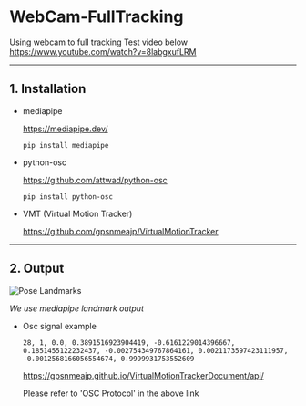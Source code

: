 # WebCam-FullTracking
Using webcam to full tracking
Test video below
https://www.youtube.com/watch?v=8labgxufLRM

------

## 1. Installation

- mediapipe 

  https://mediapipe.dev/

  ```
  pip install mediapipe
  ```

  

- python-osc

  https://github.com/attwad/python-osc

  ```
  pip install python-osc
  ```

  

- VMT (Virtual Motion Tracker)

  https://github.com/gpsnmeajp/VirtualMotionTracker

------

## 2. Output

![Pose Landmarks](https://google.github.io/mediapipe/images/mobile/pose_tracking_full_body_landmarks.png)

*We use mediapipe landmark output*

- Osc signal example

  ```
  28, 1, 0.0, 0.3891516923904419, -0.6161229014396667, 0.1851455122232437, -0.002754349767864161, 0.0021173597423111957, -0.0012568166056554674, 0.9999931753552609
  ```

  https://gpsnmeajp.github.io/VirtualMotionTrackerDocument/api/

  Please refer to 'OSC Protocol' in the above link

